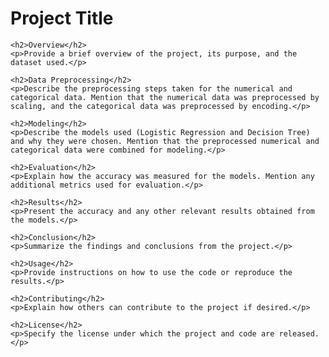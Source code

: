 <!DOCTYPE html>
<html>
<head>
    <title>Airbnb_NewUserBooking</title>
    <style>
        /* Add your custom CSS styling here */
    </style>
</head>
<body>
    <h1>Project Title</h1>
    
    <h2>Overview</h2>
    <p>Provide a brief overview of the project, its purpose, and the dataset used.</p>
    
    <h2>Data Preprocessing</h2>
    <p>Describe the preprocessing steps taken for the numerical and categorical data. Mention that the numerical data was preprocessed by scaling, and the categorical data was preprocessed by encoding.</p>
    
    <h2>Modeling</h2>
    <p>Describe the models used (Logistic Regression and Decision Tree) and why they were chosen. Mention that the preprocessed numerical and categorical data were combined for modeling.</p>
    
    <h2>Evaluation</h2>
    <p>Explain how the accuracy was measured for the models. Mention any additional metrics used for evaluation.</p>
    
    <h2>Results</h2>
    <p>Present the accuracy and any other relevant results obtained from the models.</p>
    
    <h2>Conclusion</h2>
    <p>Summarize the findings and conclusions from the project.</p>
    
    <h2>Usage</h2>
    <p>Provide instructions on how to use the code or reproduce the results.</p>
    
    <h2>Contributing</h2>
    <p>Explain how others can contribute to the project if desired.</p>
    
    <h2>License</h2>
    <p>Specify the license under which the project and code are released.</p>
</body>
</html>
